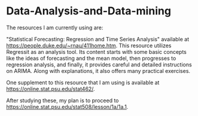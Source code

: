 # Data-Analysis-and-Data-mining
The resources I am currently using are:

"Statistical Forecasting: Regression and Time Series Analysis" available at https://people.duke.edu/~rnau/411home.htm. This resource utilizes Regressit as an analysis tool. Its content starts with some basic concepts like the ideas of forecasting and the mean model, then progresses to regression analysis, and finally, it provides careful and detailed instructions on ARIMA. Along with explanations, it also offers many practical exercises.

One supplement to this resource that I am using is available at https://online.stat.psu.edu/stat462/.

After studying these, my plan is to proceed to https://online.stat.psu.edu/stat508/lesson/1a/1a.1.
